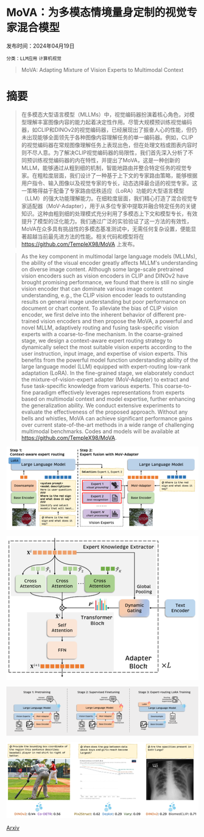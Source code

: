# MoVA：为多模态情境量身定制的视觉专家混合模型

发布时间：2024年04月19日

`分类：LLM应用` `计算机视觉`

> MoVA: Adapting Mixture of Vision Experts to Multimodal Context

# 摘要

> 在多模态大型语言模型（MLLMs）中，视觉编码器扮演着核心角色，对模型理解丰富图像内容的能力起着决定性作用。尽管大规模预训练视觉编码器，如CLIP和DINOv2的视觉编码器，已经展现出了振奋人心的性能，但仍未出现能够全面领先于各种图像内容理解任务的单一编码器。例如，CLIP的视觉编码器在常规图像理解任务上表现出色，但在处理文档或图表内容时则不尽人意。为了解决CLIP视觉编码器的局限性，我们首先深入分析了不同预训练视觉编码器的内在特性，并提出了MoVA，这是一种创新的MLLM，能够通过从粗到细的机制，智能地路由并整合特定任务的视觉专家。在粗粒度层面，我们设计了一种基于上下文的专家路由策略，能够根据用户指令、输入图像以及视觉专家的专长，动态选择最合适的视觉专家。这一策略得益于配备了专家路由低秩适应（LoRA）功能的大型语言模型（LLM）的强大功能理解能力。在细粒度层面，我们精心打造了混合视觉专家适配器（MoV-Adapter），用于从多位专家中提取并融合特定任务的关键知识。这种由粗到细的处理模式充分利用了多模态上下文和模型专长，有效提升了模型的泛化能力。我们通过广泛的实验验证了这一方法的有效性，MoVA在众多具有挑战性的多模态基准测试中，无需任何复杂设置，便能显著超越当前最先进方法的性能。相关代码和模型将在 https://github.com/TempleX98/MoVA 上发布。

> As the key component in multimodal large language models (MLLMs), the ability of the visual encoder greatly affects MLLM's understanding on diverse image content. Although some large-scale pretrained vision encoders such as vision encoders in CLIP and DINOv2 have brought promising performance, we found that there is still no single vision encoder that can dominate various image content understanding, e.g., the CLIP vision encoder leads to outstanding results on general image understanding but poor performance on document or chart content. To alleviate the bias of CLIP vision encoder, we first delve into the inherent behavior of different pre-trained vision encoders and then propose the MoVA, a powerful and novel MLLM, adaptively routing and fusing task-specific vision experts with a coarse-to-fine mechanism. In the coarse-grained stage, we design a context-aware expert routing strategy to dynamically select the most suitable vision experts according to the user instruction, input image, and expertise of vision experts. This benefits from the powerful model function understanding ability of the large language model (LLM) equipped with expert-routing low-rank adaptation (LoRA). In the fine-grained stage, we elaborately conduct the mixture-of-vision-expert adapter (MoV-Adapter) to extract and fuse task-specific knowledge from various experts. This coarse-to-fine paradigm effectively leverages representations from experts based on multimodal context and model expertise, further enhancing the generalization ability. We conduct extensive experiments to evaluate the effectiveness of the proposed approach. Without any bells and whistles, MoVA can achieve significant performance gains over current state-of-the-art methods in a wide range of challenging multimodal benchmarks. Codes and models will be available at https://github.com/TempleX98/MoVA.

![MoVA：为多模态情境量身定制的视觉专家混合模型](../../../paper_images/2404.13046/x1.png)

![MoVA：为多模态情境量身定制的视觉专家混合模型](../../../paper_images/2404.13046/x2.png)

![MoVA：为多模态情境量身定制的视觉专家混合模型](../../../paper_images/2404.13046/x3.png)

![MoVA：为多模态情境量身定制的视觉专家混合模型](../../../paper_images/2404.13046/x4.png)

[Arxiv](https://arxiv.org/abs/2404.13046)